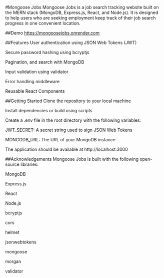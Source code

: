 #Mongoose Jobs
Mongoose Jobs is a job search tracking website built on the MERN stack (MongoDB, Express.js, React, and Node.js). It is designed to help users who are seeking employment keep track of their job search progress in one convenient location.

##Demo
https://mongoosejobs.onrender.com

##Features
User authentication using JSON Web Tokens (JWT)

Secure password hashing using bcryptjs

Pagination, and search with MongoDB

Input validation using validator

Error handling middleware

Reusable React Components

##Getting Started
Clone the repository to your local machine

Install dependencies or build using scripts

Create a .env file in the root directory with the following variables:

JWT_SECRET: A secret string used to sign JSON Web Tokens

MONGODB_URL: The URL of your MongoDB instance

The application should be available at http://localhost:3000

##Acknowledgements
Mongoose Jobs is built with the following open-source libraries:

MongoDB

Express.js

React

Node.js

bcryptjs

cors

helmet

jsonwebtokens

mongoose

morgan

validator
